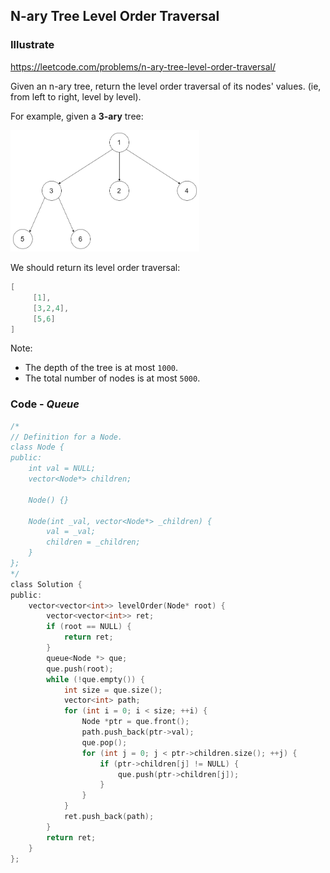 ## N-ary Tree Level Order Traversal
### Illustrate
<https://leetcode.com/problems/n-ary-tree-level-order-traversal/>

Given an n-ary tree, return the level order traversal of its nodes' values. (ie, from left to right, level by level).

For example, given a **3-ary** tree:

<div align=left><img src=./res/3-ary.png width=60%></img></div>

We should return its level order traversal:

```c
[
     [1],
     [3,2,4],
     [5,6]
]
```

Note:

* The depth of the tree is at most `1000`.
* The total number of nodes is at most `5000`.

### Code - _Queue_

```c
/*
// Definition for a Node.
class Node {
public:
    int val = NULL;
    vector<Node*> children;

    Node() {}

    Node(int _val, vector<Node*> _children) {
        val = _val;
        children = _children;
    }
};
*/
class Solution {
public:
    vector<vector<int>> levelOrder(Node* root) {
        vector<vector<int>> ret;
        if (root == NULL) {
            return ret;
        }
        queue<Node *> que;
        que.push(root);
        while (!que.empty()) {
            int size = que.size();
            vector<int> path;
            for (int i = 0; i < size; ++i) {
                Node *ptr = que.front();
                path.push_back(ptr->val);
                que.pop();
                for (int j = 0; j < ptr->children.size(); ++j) {
                    if (ptr->children[j] != NULL) {
                        que.push(ptr->children[j]);
                    }
                }
            }
            ret.push_back(path);
        }
        return ret;
    }
};
```